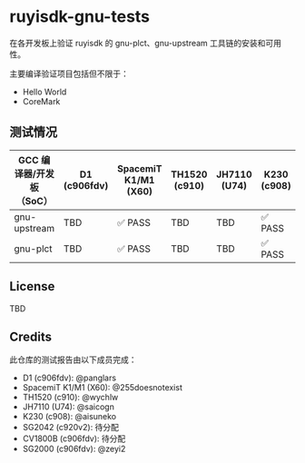 # ruyisdk-gnu-tests

在各开发板上验证 ruyisdk 的 gnu-plct、gnu-upstream 工具链的安装和可用性。

主要编译验证项目包括但不限于：

- Hello World
- CoreMark

## 测试情况

| GCC 编译器/开发板（SoC） | D1 (c906fdv) | SpacemiT K1/M1 (X60) | TH1520 (c910) | JH7110 (U74) | K230 (c908) | SG2042 (c920v2) | CV1800B (c906fdv) | SG2000 (c906fdv) |
| ------------------------ | ------------ | -------------------- | ------------- | ------------ | ----------- | --------------- | ----------------- | ---------------- |
| gnu-upstream             | TBD          | ✅ PASS               | TBD           | TBD          | ✅ PASS      | TBD             | TBD               | TBD              |
| gnu-plct                 | TBD          | ✅ PASS               | TBD           | TBD          | ✅ PASS      | TBD             | TBD               | TBD              |

## License

TBD

## Credits

此仓库的测试报告由以下成员完成：

- D1 (c906fdv): @panglars
- SpacemiT K1/M1 (X60): @255doesnotexist
- TH1520 (c910): @wychlw
- JH7110 (U74): @saicogn
- K230 (c908): @aisuneko
- SG2042 (c920v2): 待分配
- CV1800B (c906fdv): 待分配
- SG2000 (c906fdv): @zeyi2